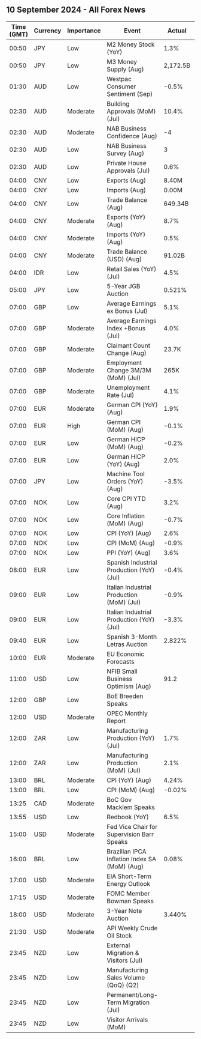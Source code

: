 ## 10 September 2024 - All Forex News

| Time (GMT) | Currency | Importance | Event | Actual | Forecast | Previous |
|------|----------|------------|-------|--------|----------|----------|
| 00:50 | JPY | Low | M2 Money Stock (YoY) | 1.3% | 1.5% | 1.5% |
| 00:50 | JPY | Low | M3 Money Supply (Aug) | 2,172.5B |  | 2,173.0B |
| 01:30 | AUD | Low | Westpac Consumer Sentiment (Sep) | -0.5% |  | 2.8% |
| 02:30 | AUD | Moderate | Building Approvals (MoM) (Jul) | 10.4% | 10.4% | -6.4% |
| 02:30 | AUD | Moderate | NAB Business Confidence (Aug) | -4 |  | 1 |
| 02:30 | AUD | Low | NAB Business Survey (Aug) | 3 |  | 6 |
| 02:30 | AUD | Low | Private House Approvals (Jul) | 0.6% | 0.6% | -0.5% |
| 04:00 | CNY | Low | Exports (Aug) | 8.40M |  | 6.50M |
| 04:00 | CNY | Low | Imports (Aug) | 0.00M |  | 6.60M |
| 04:00 | CNY | Low | Trade Balance (Aug) | 649.34B | 579.00B | 601.90B |
| 04:00 | CNY | Moderate | Exports (YoY) (Aug) | 8.7% | 6.5% | 7.0% |
| 04:00 | CNY | Moderate | Imports (YoY) (Aug) | 0.5% | 2.0% | 7.2% |
| 04:00 | CNY | Moderate | Trade Balance (USD) (Aug) | 91.02B | 81.40B | 84.65B |
| 04:00 | IDR | Low | Retail Sales (YoY) (Jul) | 4.5% |  | 2.7% |
| 05:00 | JPY | Low | 5-Year JGB Auction | 0.521% |  | 0.452% |
| 07:00 | GBP | Low | Average Earnings ex Bonus (Jul) | 5.1% | 5.1% | 5.4% |
| 07:00 | GBP | Moderate | Average Earnings Index +Bonus (Jul) | 4.0% | 4.1% | 4.6% |
| 07:00 | GBP | Moderate | Claimant Count Change (Aug) | 23.7K | 95.5K | 102.3K |
| 07:00 | GBP | Moderate | Employment Change 3M/3M (MoM) (Jul) | 265K | 115K | 97K |
| 07:00 | GBP | Moderate | Unemployment Rate (Jul) | 4.1% | 4.1% | 4.2% |
| 07:00 | EUR | Moderate | German CPI (YoY) (Aug) | 1.9% | 1.9% | 2.3% |
| 07:00 | EUR | High | German CPI (MoM) (Aug) | -0.1% | -0.1% | 0.3% |
| 07:00 | EUR | Low | German HICP (MoM) (Aug) | -0.2% | -0.2% | 0.5% |
| 07:00 | EUR | Low | German HICP (YoY) (Aug) | 2.0% | 2.0% | 2.6% |
| 07:00 | JPY | Low | Machine Tool Orders (YoY) (Aug) | -3.5% |  | 8.4% |
| 07:00 | NOK | Low | Core CPI YTD (Aug) | 3.2% | 3.3% | 3.3% |
| 07:00 | NOK | Low | Core Inflation (MoM) (Aug) | -0.7% |  | 0.8% |
| 07:00 | NOK | Low | CPI (YoY) (Aug) | 2.6% | 3.5% | 2.8% |
| 07:00 | NOK | Low | CPI (MoM) (Aug) | -0.9% |  | 0.5% |
| 07:00 | NOK | Low | PPI (YoY) (Aug) | 3.6% | 8.3% | 6.5% |
| 08:00 | EUR | Low | Spanish Industrial Production (YoY) (Jul) | -0.4% |  | 0.2% |
| 09:00 | EUR | Low | Italian Industrial Production (MoM) (Jul) | -0.9% | -0.2% | 0.5% |
| 09:00 | EUR | Low | Italian Industrial Production (YoY) (Jul) | -3.3% |  | -2.6% |
| 09:40 | EUR | Low | Spanish 3-Month Letras Auction | 2.822% |  | 3.190% |
| 10:00 | EUR | Moderate | EU Economic Forecasts |  |  |  |
| 11:00 | USD | Low | NFIB Small Business Optimism (Aug) | 91.2 | 93.6 | 93.7 |
| 12:00 | GBP | Low | BoE Breeden Speaks |  |  |  |
| 12:00 | USD | Moderate | OPEC Monthly Report |  |  |  |
| 12:00 | ZAR | Low | Manufacturing Production (YoY) (Jul) | 1.7% | 0.7% | -5.5% |
| 12:00 | ZAR | Low | Manufacturing Production (MoM) (Jul) | 2.1% |  | -0.4% |
| 13:00 | BRL | Moderate | CPI (YoY) (Aug) | 4.24% | 4.30% | 4.50% |
| 13:00 | BRL | Low | CPI (MoM) (Aug) | -0.02% | 0.01% | 0.38% |
| 13:25 | CAD | Moderate | BoC Gov Macklem Speaks |  |  |  |
| 13:55 | USD | Low | Redbook (YoY) | 6.5% |  | 6.3% |
| 15:00 | USD | Moderate | Fed Vice Chair for Supervision Barr Speaks |  |  |  |
| 16:00 | BRL | Low | Brazilian IPCA Inflation Index SA (MoM) (Aug) | 0.08% |  | 0.50% |
| 17:00 | USD | Moderate | EIA Short-Term Energy Outlook |  |  |  |
| 17:15 | USD | Moderate | FOMC Member Bowman Speaks |  |  |  |
| 18:00 | USD | Moderate | 3-Year Note Auction | 3.440% |  | 3.810% |
| 21:30 | USD | Moderate | API Weekly Crude Oil Stock |  | 0.700M | -7.400M |
| 23:45 | NZD | Low | External Migration & Visitors (Jul) |  |  | 3.80% |
| 23:45 | NZD | Low | Manufacturing Sales Volume (QoQ) (Q2) |  |  | -0.4% |
| 23:45 | NZD | Low | Permanent/Long-Term Migration (Jul) |  |  | 2,710 |
| 23:45 | NZD | Low | Visitor Arrivals (MoM) |  |  | -0.2% |
